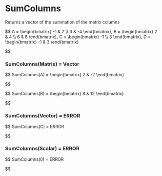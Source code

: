 # SumColumns

Returns a vector of the summation of the matrix columns


$$
A = \begin{bmatrix}
    -1 & 2          \\\\
    3 & -4
\end{bmatrix}, 
B = \begin{bmatrix}
    2 & 4          \\\\
    6 & 8
\end{bmatrix}, 
C = \begin{bmatrix}
    -1 \\\\
    3
\end{bmatrix}, 
D = \begin{bmatrix}
    -1 & 3
\end{bmatrix}

$$

### SumColumns(Matrix) = Vector


$$
SumColumns(A) = \begin{bmatrix}
    2 & -2
\end{bmatrix}

$$


$$
SumColumns(B) = \begin{bmatrix}
    8 & 12
\end{bmatrix}

$$

### SumColumns(Vector) = ERROR


$$
SumColumns(C) = ERROR

$$

### SumColumns(Scalar) = ERROR


$$
SumColumns(0) = ERROR

$$
